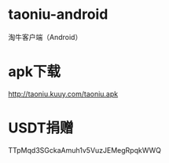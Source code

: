 # taoniu-android
淘牛客户端（Android）

# apk下载
http://taoniu.kuuy.com/taoniu.apk

# USDT捐赠
TTpMqd3SGckaAmuh1v5VuzJEMegRpqkWWQ
